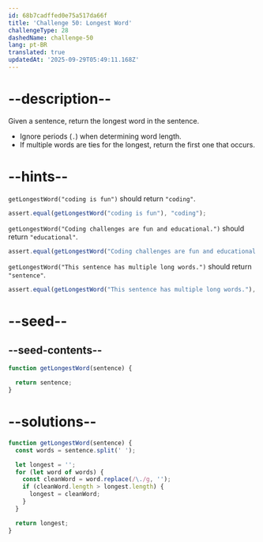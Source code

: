 ```yaml
---
id: 68b7cadffed0e75a517da66f
title: 'Challenge 50: Longest Word'
challengeType: 28
dashedName: challenge-50
lang: pt-BR
translated: true
updatedAt: '2025-09-29T05:49:11.168Z'
---
```


# --description--

Given a sentence, return the longest word in the sentence.

- Ignore periods (`.`) when determining word length.
- If multiple words are ties for the longest, return the first one that occurs.

# --hints--

`getLongestWord("coding is fun")` should return `"coding"`.

```js
assert.equal(getLongestWord("coding is fun"), "coding");
```

`getLongestWord("Coding challenges are fun and educational.")` should return `"educational"`.

```js
assert.equal(getLongestWord("Coding challenges are fun and educational."), "educational");
```

`getLongestWord("This sentence has multiple long words.")` should return `"sentence"`.

```js
assert.equal(getLongestWord("This sentence has multiple long words."), "sentence");
```

# --seed--

## --seed-contents--

```js
function getLongestWord(sentence) {

  return sentence;
}
```

# --solutions--

```js
function getLongestWord(sentence) {
  const words = sentence.split(' ');

  let longest = '';
  for (let word of words) {
    const cleanWord = word.replace(/\./g, '');
    if (cleanWord.length > longest.length) {
      longest = cleanWord;
    }
  }

  return longest;
}
```
